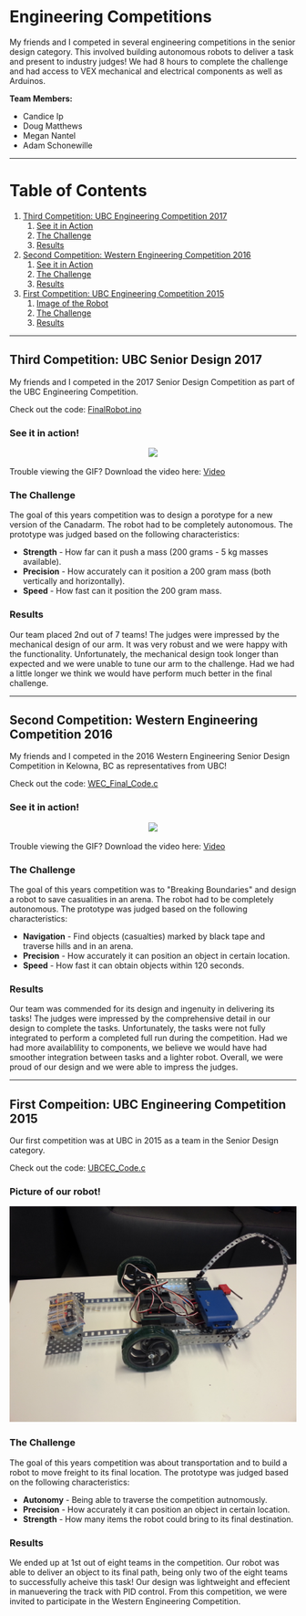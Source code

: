 # Engineering Competitions
My friends and I competed in several engineering competitions in the senior design category. This involved building autonomous robots to deliver a task and present to industry judges! We had 8 hours to complete the challenge and had access to VEX mechanical and electrical components as well as Arduinos. 

**Team Members:**
* Candice Ip
* Doug Matthews
* Megan Nantel
* Adam Schonewille

---
# Table of Contents
1. [Third Competition: UBC Engineering Competition 2017](#third)
	1. [See it in Action](#third1)
	2. [The Challenge](#third2)
	3. [Results](#third3)
2. [Second Competition: Western Engineering Competition 2016](#second)
	1. [See it in Action](#second1)
	2. [The Challenge](#second2)
	3. [Results](#second3)
3. [First Competition: UBC Engineering Competition 2015](#first)
	1. [Image of the Robot](#first1)
	2. [The Challenge](#first2)
	3. [Results](#first3)


---


## Third Competition: UBC Senior Design 2017 <a name="third"></a>
My friends and I competed in the 2017 Senior Design Competition as part of the UBC Engineering Competition. 

Check out the code: [FinalRobot.ino](UBC_EC-2017/Code/FinalRobot.ino)


### See it in action! <a name="third1"></a>

<p align="center"> 
<img src="UBC_EC-2017/arm.gif">
</p>

Trouble viewing the GIF? Download the video here: [Video](UBC_EC-2017/IMG_1954.mp4)

### The Challenge <a name="third2"></a>
The goal of this years competition was to design a porotype for a new version of the Canadarm. The robot had to be completely autonomous. The prototype was judged based on the following characteristics:
* **Strength** - How far can it push a mass (200 grams - 5 kg masses available).
* **Precision** - How accurately can it position a 200 gram mass (both vertically and horizontally).
* **Speed** - How fast can it position the 200 gram mass.

### Results <a name="third3"></a>
Our team placed 2nd out of 7 teams! The judges were impressed by the mechanical design of our arm. It was very robust and we were happy with the functionality. Unfortunately, the mechanical design took longer than expected and we were unable to tune our arm to the challenge. Had we had a little longer we think we would have perform much better in the final challenge.



---

## Second Competition: Western Engineering Competition 2016 <a name="second"></a>
My friends and I competed in the 2016 Western Engineering Senior Design Competition in Kelowna, BC as representatives from UBC!

Check out the code: [WEC_Final_Code.c](WEC-2016/Code/WEC_Final_Code.c)

### See it in action! <a name="second1"></a>

<p align="center"> 
<img src="WEC-2016/pid.gif">
</p>

Trouble viewing the GIF? Download the video here: [Video](WEC-2016/pid.mp4)

### The Challenge <a name="second2"></a>
The goal of this years competition was to "Breaking Boundaries" and design a robot to save casualities in an arena. The robot had to be completely autonomous. The prototype was judged based on the following characteristics:
* **Navigation** - Find objects (casualties) marked by black tape and traverse hills and in an arena.
* **Precision** - How accurately it can position an object in certain location.
* **Speed** - How fast it can obtain objects within 120 seconds.

### Results <a name="second3"></a>
Our team was commended for its design and ingenuity in delivering its tasks! The judges were impressed by the comprehensive detail in our design to complete the tasks. Unfortunately, the tasks were not fully integrated to perform a completed full run during the competition. Had we had more availablility to components, we believe we would have had smoother integration between tasks and a lighter robot. Overall, we were proud of our design and we were able to impress the judges. 


---



## First Compeition: UBC Engineering Competition 2015 <a name="first"></a>
Our first competition was at UBC in 2015 as a team in the Senior Design category. 

Check out the code: [UBCEC_Code.c](UBC_EC-2015/Code/UBCEC_Code.c)


### Picture of our robot! <a name="first1"></a>

<p align="center"> 
<img src="UBC_EC-2015/ubcec2015.jpg">
</p>


### The Challenge <a name="first2"></a>
The goal of this years competition was about transportation and to build a robot to move freight to its final location. The prototype was judged based on the following characteristics:
* **Autonomy** - Being able to traverse the competition autnomously.
* **Precision** - How accurately it can position an object in certain location.
* **Strength** - How many items the robot could bring to its final destination.

### Results <a name="first3"></a>
We ended up at 1st out of eight teams in the competition. Our robot was able to deliver an object to its final path, being only two of the eight teams to successfully acheive this task! Our design was lightweight and effecient in manuevering the track with PID control. From this competition, we were invited to participate in the Western Engineering Competition. 
